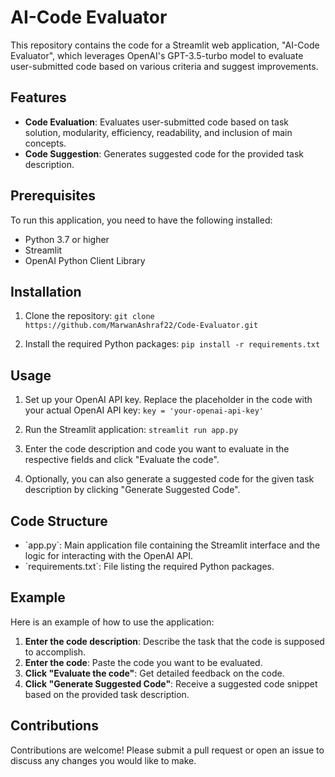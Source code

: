 # AI-Code Evaluator

This repository contains the code for a Streamlit web application, \"AI-Code Evaluator\", which leverages OpenAI's GPT-3.5-turbo model to evaluate user-submitted code based on various criteria and suggest improvements.

## Features

- **Code Evaluation**: Evaluates user-submitted code based on task solution, modularity, efficiency, readability, and inclusion of main concepts.
- **Code Suggestion**: Generates suggested code for the provided task description.

## Prerequisites

To run this application, you need to have the following installed:

- Python 3.7 or higher
- Streamlit
- OpenAI Python Client Library

## Installation

1. Clone the repository:
    `git clone https://github.com/MarwanAshraf22/Code-Evaluator.git`

2. Install the required Python packages:
    `pip install -r requirements.txt`
   

## Usage

1. Set up your OpenAI API key. Replace the placeholder in the code with your actual OpenAI API key:
    `key = 'your-openai-api-key'`

2. Run the Streamlit application:
    `streamlit run app.py`

3. Enter the code description and code you want to evaluate in the respective fields and click \"Evaluate the code\".

4. Optionally, you can also generate a suggested code for the given task description by clicking \"Generate Suggested Code\".

## Code Structure

- \`app.py\`: Main application file containing the Streamlit interface and the logic for interacting with the OpenAI API.
- \`requirements.txt\`: File listing the required Python packages.

## Example

Here is an example of how to use the application:

1. **Enter the code description**: Describe the task that the code is supposed to accomplish.
2. **Enter the code**: Paste the code you want to be evaluated.
3. **Click \"Evaluate the code\"**: Get detailed feedback on the code.
4. **Click \"Generate Suggested Code\"**: Receive a suggested code snippet based on the provided task description.

## Contributions

Contributions are welcome! Please submit a pull request or open an issue to discuss any changes you would like to make.


